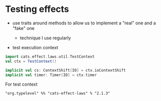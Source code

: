 # Testing effects

- use traits around methods to allow us to implement a "real" one and a "fake" one
    - technique I use regularly

- test execution context

```scala
import cats.effect.laws.util.TestContext
val ctx = TestContext()

implicit val cs: ContextShift[IO] = ctx.ioContextShift
implicit val timer: Timer[IO] = ctx.timer
```

For test context

```
"org.typelevel" %% "cats-effect-laws" % "2.1.3"
```


